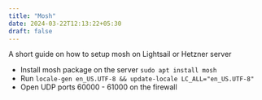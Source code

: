 ```yaml
---
title: "Mosh"
date: 2024-03-22T12:13:22+05:30
draft: false
---
```


A short guide on how to setup mosh on Lightsail or Hetzner server

<!--more-->

- Install mosh package on the server `sudo apt install mosh`
- Run `locale-gen en_US.UTF-8 && update-locale LC_ALL="en_US.UTF-8"`
- Open UDP ports 60000 - 61000 on the firewall
